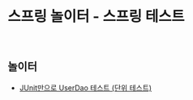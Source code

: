 # 스프링 놀이터 - 스프링 테스트

<br>

## 놀이터
- [JUnit만으로 UserDao 테스트 (단위 테스트)](https://github.com/binghe819/spring-learning-sandbox/tree/test-only-junit)